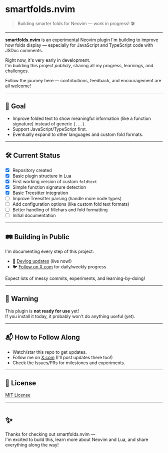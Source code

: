 # smartfolds.nvim

> Building smarter folds for Neovim — work in progress! 🛠️

---

**smartfolds.nvim** is an experimental Neovim plugin I'm building to improve how folds display — especially for JavaScript and TypeScript code with JSDoc comments.

Right now, it's very early in development.  
I'm building this project *publicly*, sharing all my progress, learnings, and challenges.

Follow the journey here — contributions, feedback, and encouragement are all welcome!

---

## 📖 Goal

- Improve folded text to show meaningful information (like a function signature) instead of generic `{...}`.
- Support JavaScript/TypeScript first.
- Eventually expand to other languages and custom fold formats.

---

## 🛠 Current Status

- [x] Repository created
- [x] Basic plugin structure in Lua
- [x] First working version of custom `foldtext`
- [x] Simple function signature detection
- [x] Basic Treesitter integration
- [ ] Improve Treesitter parsing (handle more node types)
- [ ] Add configuration options (like custom fold text formats)
- [ ] Better handling of fillchars and fold formatting
- [ ] Initial documentation

---

## 🛤️ Building in Public

I'm documenting every step of this project:

- 📝 [Devlog updates](https://devlog.seifhassan.dev) (live now!)
- 🐦 [Follow on X.com](https://x.com/theseifhassan) for daily/weekly progress

Expect lots of messy commits, experiments, and learning-by-doing!

---

## 🚧 Warning

This plugin is **not ready for use** yet!  
If you install it today, it probably won't do anything useful (yet).

---

## 📬 How to Follow Along

- Watch/star this repo to get updates.
- Follow me on [X.com](https://x.com/theseifhassan) (I'll post updates there too!)
- Check the Issues/PRs for milestones and experiments.

---

## 📜 License

[MIT License](LICENSE)

---

# ✨

Thanks for checking out smartfolds.nvim —  
I'm excited to build this, learn more about Neovim and Lua, and share everything along the way!

